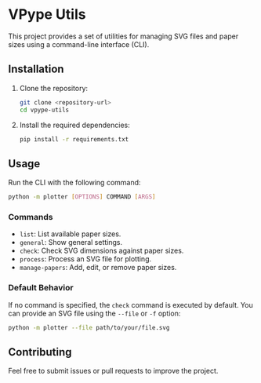 # VPype Utils

This project provides a set of utilities for managing SVG files and paper sizes using a command-line interface (CLI).

## Installation

1. Clone the repository:
   ```bash
   git clone <repository-url>
   cd vpype-utils
   ```

2. Install the required dependencies:
   ```bash
   pip install -r requirements.txt
   ```

## Usage

Run the CLI with the following command:
```bash
python -m plotter [OPTIONS] COMMAND [ARGS]
```

### Commands

- `list`: List available paper sizes.
- `general`: Show general settings.
- `check`: Check SVG dimensions against paper sizes.
- `process`: Process an SVG file for plotting.
- `manage-papers`: Add, edit, or remove paper sizes.

### Default Behavior

If no command is specified, the `check` command is executed by default. You can provide an SVG file using the `--file` or `-f` option:
```bash
python -m plotter --file path/to/your/file.svg
```

## Contributing

Feel free to submit issues or pull requests to improve the project.
